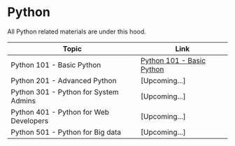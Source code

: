 # Python
All Python related materials are under this hood.

Topic | Link
------------ | -------------
Python 101 - Basic Python | [Python 101 - Basic Python](https://github.com/naeemmohd/python/tree/master/Python%20101)
Python 201 - Advanced Python | [Upcoming...]
Python 301 - Python for System Admins | [Upcoming...]
Python 401 - Python for Web Developers | [Upcoming...]
Python 501 - Python for Big data | [Upcoming...]
